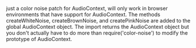 just a color noise patch for AudioContext, will only work in browser environments that have support for AudioContext.
The methods createWhiteNoise, createBrownNoise, and createPinkNoise are added to the global AudioContext object. The import returns the AudioContext object but you don't actually have to do more than require('color-noise') to modify the prototype of AudioContext.